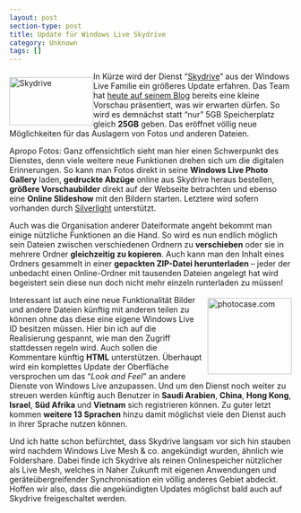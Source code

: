 ```yaml
---
layout: post
section-type: post
title: Update für Windows Live Skydrive
category: Unknown
tags: []
---
```

<p><img title="Skydrive" style="border-right: 0px; border-top: 0px; display: inline; margin: 10px 0px 0px; border-left: 0px; border-bottom: 0px" height="86" alt="Skydrive" src="http://anheledirwp.blob.core.windows.net/wordpress/2008/11/Skydrive_3.jpg" width="150" align="left" border="0" /> In Kürze wird der Dienst “<a href="http://skydrive.live.com/" target="_blank">Skydrive</a>” aus der Windows Live Familie ein größeres Update erfahren. Das Team hat <a href="http://skydriveteam.spaces.live.com/blog/cns!977F793E846B3C96!11672.entry" target="_blank">heute auf seinem Blog</a> bereits eine kleine Vorschau präsentiert, was wir erwarten dürfen. So wird es demnächst statt “nur” 5GB Speicherplatz gleich <strong>25GB</strong> geben. Das eröffnet völlig neue Möglichkeiten für das Auslagern von Fotos und anderen Dateien.</p>  <p>Apropo Fotos: Ganz offensichtlich sieht man hier einen Schwerpunkt des Dienstes, denn viele weitere neue Funktionen drehen sich um die digitalen Erinnerungen. So kann man Fotos direkt in seine <strong>Windows Live Photo Gallery</strong> laden, <strong>gedruckte Abzüge</strong> online aus Skydrive heraus bestellen, <strong>größere Vorschaubilder</strong> direkt auf der Webseite betrachten und ebenso eine <strong>Online Slideshow</strong> mit den Bildern starten. Letztere wird sofern vorhanden durch <a href="http://silverlight.net/" target="_blank">Silverlight</a> unterstützt.</p>  <p>Auch was die Organisation anderer Dateiformate angeht bekommt man einige nützliche Funktionen an die Hand. So wird es nun endlich möglich sein Dateien zwischen verschiedenen Ordnern zu <strong>verschieben</strong> oder sie in mehrere Ordner <strong>gleichzeitig zu kopieren</strong>. Auch kann man den Inhalt eines Ordners gesammelt in einer <strong>gepackten ZIP-Datei herunterladen</strong> – jeder der unbedacht einen Online-Ordner mit tausenden Dateien angelegt hat wird begeistert sein diese nun doch nicht mehr einzeln runterladen zu müssen!</p>  <p><img title="photocase.com" style="border-right: 0px; border-top: 0px; display: inline; margin: 5px 0px 0px 10px; border-left: 0px; border-bottom: 0px" height="136" alt="photocase.com" src="http://anheledirwp.blob.core.windows.net/wordpress/2008/11/27564203739166HR_3.jpg" width="150" align="right" border="0" /> Interessant ist auch eine neue Funktionalität Bilder und andere Dateien künftig mit anderen teilen zu können ohne das diese eine eigene Windows Live ID besitzen müssen. Hier bin ich auf die Realisierung gespannt, wie man den Zugriff stattdessen regeln wird. Auch sollen die Kommentare künftig <strong>HTML</strong> unterstützen. Überhaupt wird ein komplettes Update der Oberfläche versprochen um das “<em>Look and Feel</em>” an andere Dienste von Windows Live anzupassen. Und um den Dienst noch weiter zu streuen werden künftig auch Benutzer in <strong>Saudi Arabien</strong>, <strong>China</strong>, <strong>Hong Kong</strong>, <strong>Israel</strong>, <strong>Süd Afrika</strong> und <strong>Vietnam</strong> sich registrieren können. Zu guter letzt kommen <strong>weitere 13 Sprachen</strong> hinzu damit möglichst viele den Dienst auch in ihrer Sprache nutzen können.</p>  <p>Und ich hatte schon befürchtet, dass Skydrive langsam vor sich hin stauben wird nachdem Windows Live Mesh &amp; co. angekündigt wurden, ähnlich wie Foldershare. Dabei finde ich Skydrive als reinen Onlinespeicher nützlicher als Live Mesh, welches in Naher Zukunft mit eigenen Anwendungen und geräteübergreifender Synchronisation ein völlig anderes Gebiet abdeckt. Hoffen wir also, dass die angekündigten Updates möglichst bald auch auf Skydrive freigeschaltet werden.</p>
